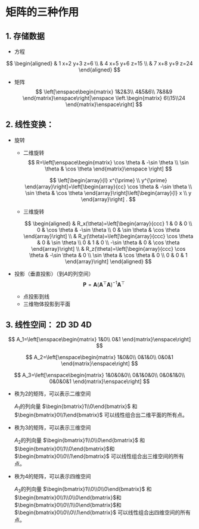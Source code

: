 # 矩阵的三种作用

## 1. 存储数据

- 方程

$$
\begin{aligned}
& 1 x+2 y+3 z=6 \\
& 4 x+5 y+6 z=15 \\
& 7 x+8 y+9 z=24
\end{aligned}
$$

- 矩阵
  $$
  \left[\enspace\begin{matrix}
  1&2&3\\
  4&5&6\\
  7&8&9
  \end{matrix}\enspace\right|\enspace
  \left.\begin{matrix}
  6\\15\\24
  \end{matrix}\enspace\right]
  $$
  

## 2. 线性变换：

- 旋转

  - 二维旋转
    $$
    R=\left[\enspace\begin{matrix}
    \cos \theta & -\sin \theta \\
    \sin \theta & \cos \theta
    \end{matrix}\enspace
    \right]
    $$

    $$
    \left[\begin{array}{l}
    x^{\prime} \\
    y^{\prime}
    \end{array}\right]=\left[\begin{array}{cc}
    \cos \theta & -\sin \theta \\
    \sin \theta & \cos \theta
    \end{array}\right]\left[\begin{array}{l}
    x \\
    y
    \end{array}\right] .
    $$

    

  - 三维旋转
    
    
    $$
    \begin{aligned}
    & R_x(\theta)=\left[\begin{array}{ccc}
    1 & 0 & 0 \\
    0 & \cos \theta & -\sin \theta \\
    0 & \sin \theta & \cos \theta
    \end{array}\right] \\
    & R_y(\theta)=\left[\begin{array}{ccc}
    \cos \theta & 0 & \sin \theta \\
    0 & 1 & 0 \\
    -\sin \theta & 0 & \cos \theta
    \end{array}\right] \\
    & R_z(\theta)=\left[\begin{array}{ccc}
    \cos \theta & -\sin \theta & 0 \\
    \sin \theta & \cos \theta & 0 \\
    0 & 0 & 1
    \end{array}\right]
    \end{aligned}
    $$
    
    
    

- 投影（垂直投影）（到$A$的列空间）
  $$
  \mathbf{P}=\mathbf{A}\left(\mathbf{A}^{\top} \mathbf{A}\right)^{-1} \mathbf{A}^{\top} 
  $$
  

  - 点投影到线
  - 三维物体投影到平面

## 3. 线性空间： 2D 3D 4D

$$
A_1=\left[\enspace\begin{matrix}
1&0\\
0&1
\end{matrix}\enspace\right]
$$

$$
A_2=\left[\enspace\begin{matrix}
1&0&0\\
0&1&0\\
0&0&1
\end{matrix}\enspace\right]
$$

$$
A_3=\left[\enspace\begin{matrix}
1&0&0&0\\
0&1&0&0\\
0&0&1&0\\
0&0&0&1
\end{matrix}\enspace\right]
$$

- 秩为2的矩阵，可以表示二维空间

  $A_1$的列向量 $\begin{bmatrix}1\\0\end{bmatrix}$ 和 $\begin{bmatrix}0\\1\end{bmatrix}$ 可以线性组合出二维平面的所有点。

- 秩为3的矩阵，可以表示三维空间

  $A_2$的列向量 $\begin{bmatrix}1\\0\\0\end{bmatrix}$ 和 $\begin{bmatrix}0\\1\\0\end{bmatrix}$和$\begin{bmatrix}0\\0\\1\end{bmatrix}$ 可以线性组合出三维空间的所有点。

- 秩为4的矩阵，可以表示四维空间

  $A_3$的列向量 $\begin{bmatrix}1\\0\\0\\0\end{bmatrix}$ 和 $\begin{bmatrix}0\\1\\0\\0\end{bmatrix}$和$\begin{bmatrix}0\\0\\1\\0\end{bmatrix}$和$\begin{bmatrix}0\\0\\0\\1\end{bmatrix}$ 可以线性组合出四维空间的所有点。
  
  